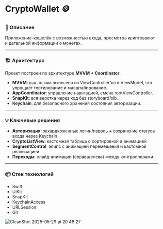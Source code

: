 # CryptoWallet 🪙

### 📱 Описание

Приложение-кошелёк с возможностью входа, просмотра криптовалют и детальной информации о монетах.

---

### 🏗 Архитектура

Проект построен по архитектуре **MVVM + Coordinator**.

- **MVVM**: вся логика вынесена из ViewController'ов в ViewModel, что упрощает тестирование и масштабирование.
- **AppCoordinator**: управление навигацией, смена rootViewController.
- **SnapKit**: вся верстка через код без storyboard/xib.
- **Keychain**: для безопасного хранения состояния авторизации.

---

### 💡 Ключевые решения

- **Авторизация**: захардкоженные логин/пароль + сохранение статуса входа через Keychain
- **CryptoListView**: кастомная таблица с сортировкой и анимацией
- **SegmentControl**: элипс с анимацией перемещения и кастомной реализацией
- **Переходы**: слайд-анимации (справа/слева) между контроллерами
  
---

### 📦 Стек технологий

- Swift
- UIKit
- SnapKit
- KeychainAccess
- URLSession
- Git

![CleanShot 2025-05-29 at 20 48 27](https://github.com/user-attachments/assets/bfb8d57d-8a16-4363-bcf7-0fc3bbacb15b)
